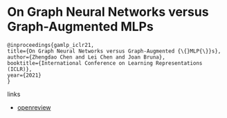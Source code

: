 # On Graph Neural Networks versus Graph-Augmented MLPs

```
@inproceedings{gamlp_iclr21,
title={On Graph Neural Networks versus Graph-Augmented {\{}MLP{\}}s},
author={Zhengdao Chen and Lei Chen and Joan Bruna},
booktitle={International Conference on Learning Representations (ICLR)},
year={2021}
}
```

links
- [openreview](https://openreview.net/forum?id=tiqI7w64JG2)
